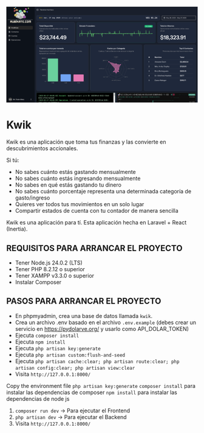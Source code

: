 ![Rubikate Imagen Principal del Dashboard](image.png)

# Kwik

Kwik es una aplicación que toma tus finanzas y las convierte en descubrimientos accionales.

Si tú:

- No sabes cuánto estás gastando mensualmente
- No sabes cuánto estás ingresando mensualmente
- No sabes en qué estás gastando tu dinero
- No sabes cuánto porcentaje representa una determinada categoría de gasto/ingreso
- Quieres ver todos tus movimientos en un solo lugar
- Compartir estados de cuenta con tu contador de manera sencilla

Kwik es una aplicación para tí.
Esta aplicación hecha en Laravel + React (Inertia).

## REQUISITOS PARA ARRANCAR EL PROYECTO

- Tener Node.js 24.0.2 (LTS)
- Tener PHP 8.2.12 o superior
- Tener XAMPP v3.3.0 o superior
- Instalar Composer

## PASOS PARA ARRANCAR EL PROYECTO

- En phpmyadmin, crea una base de datos llamada `kwik`.
- Crea un archivo .env basado en el archivo `.env.example` (debes crear un servicio en https://pydolarve.org/ y usarlo como API_DOLAR_TOKEN)
- Ejecuta `composer install`
- Ejecuta `npm install`
- Ejecuta `php artisan key:generate`
- Ejecuta `php artisan custom:flush-and-seed`
- Ejecuta `php artisan cache:clear; php artisan route:clear; php artisan config:clear; php artisan view:clear`
- Visita `http://127.0.0.1:8000/`

Copy the environment file
`php artisan key:generate`
`composer install` para instalar las dependencias de composer
`npm install` para instalar las dependencias de node js

1. `composer run dev` -> Para ejecutar el Frontend
2. `php artisan dev` -> Para ejecutar el Backend
3. Visita `http://127.0.0.1:8000/`
